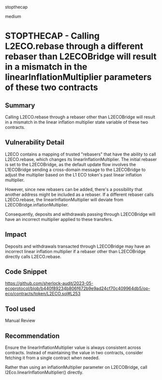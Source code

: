stopthecap

medium

# STOPTHECAP - Calling L2ECO.rebase through a different rebaser than L2ECOBridge will result in a mismatch in the linearInflationMultiplier parameters of these two contracts

## Summary
Calling L2ECO.rebase through a rebaser other than L2ECOBridge will result in a mismatch in the linear inflation multiplier state variable of these two contracts.

## Vulnerability Detail
L2ECO contains a mapping of trusted "rebasers" that have the ability to call L2ECO.rebase, which changes its linearInflationMultiplier. The initial rebaser is set to the L2ECOBridge, as the default update flow involves the L1ECOBridge sending a cross-domain message to the L2ECOBridge to adjust the multiplier based on the L1 ECO token's past linear inflation multiplier.

However, since new rebasers can be added, there's a possibility that another address might be included as a rebaser. If a different rebaser calls L2ECO.rebase, the linearInflationMultiplier will deviate from L2ECOBridge.inflationMultiplier.

Consequently, deposits and withdrawals passing through L2ECOBridge will have an incorrect multiplier applied to these transfers.

## Impact
Deposits and withdrawals transacted through L2ECOBridge may have an incorrect linear inflation multiplier if a rebaser other than L2ECOBridge directly calls L2ECO.rebase.

## Code Snippet
https://github.com/sherlock-audit/2023-05-ecoprotocol/blob/b440f89234b806f672b9e9ad24cf70c409964db5/op-eco/contracts/token/L2ECO.sol#L253

## Tool used

Manual Review

## Recommendation
Ensure the linearInflationMultiplier value is always consistent across contracts. Instead of maintaining the value in two contracts, consider fetching it from a single contract when needed.

Rather than using an inflationMultiplier parameter on L2ECOBridge, call l2Eco.linearInflationMultiplier() directly.

